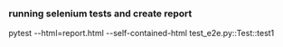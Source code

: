 ### running selenium tests and create report
pytest --html=report.html --self-contained-html test_e2e.py::Test::test1
